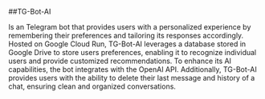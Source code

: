 ##TG-Bot-AI

Is an Telegram bot that provides users with a personalized experience by remembering their preferences and tailoring its responses accordingly. Hosted on Google Cloud Run, TG-Bot-AI leverages a database stored in Google Drive to store users preferences, enabling it to recognize individual users and provide customized recommendations. To enhance its AI capabilities, the bot integrates with the OpenAI API. Additionally, TG-Bot-AI provides users with the ability to delete their last message and history of a chat, ensuring clean and organized conversations.

